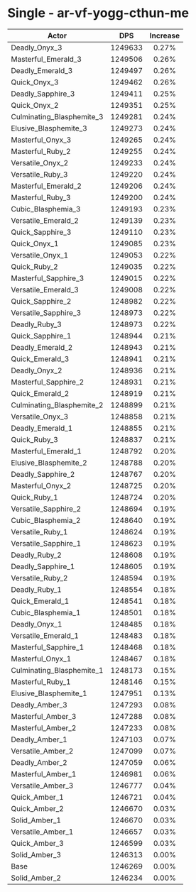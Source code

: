 # Single - ar-vf-yogg-cthun-me
| Actor | DPS | Increase |
|---|:---:|:---:|
|Deadly_Onyx_3|1249633|0.27%|
|Masterful_Emerald_3|1249506|0.26%|
|Deadly_Emerald_3|1249497|0.26%|
|Quick_Onyx_3|1249462|0.26%|
|Deadly_Sapphire_3|1249411|0.25%|
|Quick_Onyx_2|1249351|0.25%|
|Culminating_Blasphemite_3|1249281|0.24%|
|Elusive_Blasphemite_3|1249273|0.24%|
|Masterful_Onyx_3|1249265|0.24%|
|Masterful_Ruby_2|1249255|0.24%|
|Versatile_Onyx_2|1249233|0.24%|
|Versatile_Ruby_3|1249220|0.24%|
|Masterful_Emerald_2|1249206|0.24%|
|Masterful_Ruby_3|1249200|0.24%|
|Cubic_Blasphemia_3|1249193|0.23%|
|Versatile_Emerald_2|1249139|0.23%|
|Quick_Sapphire_3|1249110|0.23%|
|Quick_Onyx_1|1249085|0.23%|
|Versatile_Onyx_1|1249053|0.22%|
|Quick_Ruby_2|1249035|0.22%|
|Masterful_Sapphire_3|1249015|0.22%|
|Versatile_Emerald_3|1249008|0.22%|
|Quick_Sapphire_2|1248982|0.22%|
|Versatile_Sapphire_3|1248973|0.22%|
|Deadly_Ruby_3|1248973|0.22%|
|Quick_Sapphire_1|1248944|0.21%|
|Deadly_Emerald_2|1248943|0.21%|
|Quick_Emerald_3|1248941|0.21%|
|Deadly_Onyx_2|1248936|0.21%|
|Masterful_Sapphire_2|1248931|0.21%|
|Quick_Emerald_2|1248919|0.21%|
|Culminating_Blasphemite_2|1248899|0.21%|
|Versatile_Onyx_3|1248858|0.21%|
|Deadly_Emerald_1|1248855|0.21%|
|Quick_Ruby_3|1248837|0.21%|
|Masterful_Emerald_1|1248792|0.20%|
|Elusive_Blasphemite_2|1248788|0.20%|
|Deadly_Sapphire_2|1248767|0.20%|
|Masterful_Onyx_2|1248725|0.20%|
|Quick_Ruby_1|1248724|0.20%|
|Versatile_Sapphire_2|1248694|0.19%|
|Cubic_Blasphemia_2|1248640|0.19%|
|Versatile_Ruby_1|1248624|0.19%|
|Versatile_Sapphire_1|1248623|0.19%|
|Deadly_Ruby_2|1248608|0.19%|
|Deadly_Sapphire_1|1248605|0.19%|
|Versatile_Ruby_2|1248594|0.19%|
|Deadly_Ruby_1|1248554|0.18%|
|Quick_Emerald_1|1248541|0.18%|
|Cubic_Blasphemia_1|1248501|0.18%|
|Deadly_Onyx_1|1248485|0.18%|
|Versatile_Emerald_1|1248483|0.18%|
|Masterful_Sapphire_1|1248468|0.18%|
|Masterful_Onyx_1|1248467|0.18%|
|Culminating_Blasphemite_1|1248173|0.15%|
|Masterful_Ruby_1|1248146|0.15%|
|Elusive_Blasphemite_1|1247951|0.13%|
|Deadly_Amber_3|1247293|0.08%|
|Masterful_Amber_3|1247288|0.08%|
|Masterful_Amber_2|1247233|0.08%|
|Deadly_Amber_1|1247103|0.07%|
|Versatile_Amber_2|1247099|0.07%|
|Deadly_Amber_2|1247059|0.06%|
|Masterful_Amber_1|1246981|0.06%|
|Versatile_Amber_3|1246777|0.04%|
|Quick_Amber_1|1246721|0.04%|
|Quick_Amber_2|1246670|0.03%|
|Solid_Amber_1|1246670|0.03%|
|Versatile_Amber_1|1246657|0.03%|
|Quick_Amber_3|1246599|0.03%|
|Solid_Amber_3|1246313|0.00%|
|Base|1246269|0.00%|
|Solid_Amber_2|1246234|0.00%|
